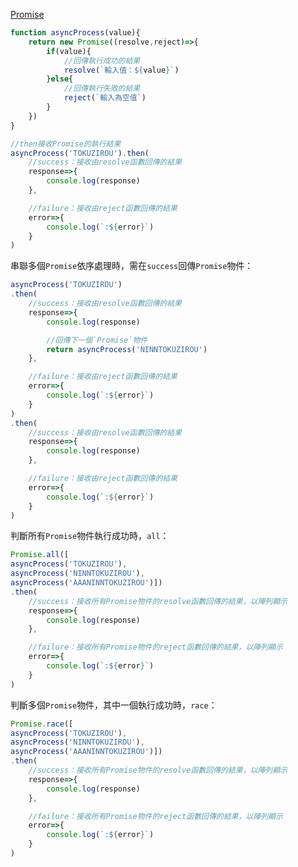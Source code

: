 [Promise](https://developer.mozilla.org/zh-TW/docs/Web/JavaScript/Reference/Global_Objects/Promise)

```javascript
function asyncProcess(value){
	return new Promise((resolve,reject)=>{
		if(value){
			//回傳執行成功的結果
			resolve(`輸入值：${value}`)
		}else{
			//回傳執行失敗的結果
			reject(`輸入為空值`)
		}
	})
}

//then接收Promise的執行結果
asyncProcess('TOKUZIROU').then(
	//success：接收由resolve函數回傳的結果
	response=>{
		console.log(response)
	},

	//failure：接收由reject函數回傳的結果
	error=>{
		console.log(`:${error}`)
	}
)
```

串聯多個`Promise`依序處理時，需在`success`回傳`Promise`物件：
```javascript
asyncProcess('TOKUZIROU')
.then(
	//success：接收由resolve函數回傳的結果
	response=>{
		console.log(response)

		//回傳下一個`Promise`物件
		return asyncProcess('NINNTOKUZIROU')
	},

	//failure：接收由reject函數回傳的結果
	error=>{
		console.log(`:${error}`)
	}
)
.then(
	//success：接收由resolve函數回傳的結果
	response=>{
		console.log(response)
	},

	//failure：接收由reject函數回傳的結果
	error=>{
		console.log(`:${error}`)
	}
)
```

判斷所有`Promise`物件執行成功時，`all`：
```javascript
Promise.all([
asyncProcess('TOKUZIROU'),
asyncProcess('NINNTOKUZIROU'),
asyncProcess('AAANINNTOKUZIROU')])
.then(
	//success：接收所有Promise物件的resolve函數回傳的結果，以陣列顯示
	response=>{
		console.log(response)
	},

	//failure：接收所有Promise物件的reject函數回傳的結果，以陣列顯示
	error=>{
		console.log(`:${error}`)
	}
)
```

判斷多個`Promise`物件，其中一個執行成功時，`race`：
```javascript
Promise.race([
asyncProcess('TOKUZIROU'),
asyncProcess('NINNTOKUZIROU'),
asyncProcess('AAANINNTOKUZIROU')])
.then(
	//success：接收所有Promise物件的resolve函數回傳的結果，以陣列顯示
	response=>{
		console.log(response)
	},

	//failure：接收所有Promise物件的reject函數回傳的結果，以陣列顯示
	error=>{
		console.log(`:${error}`)
	}
)
``` 